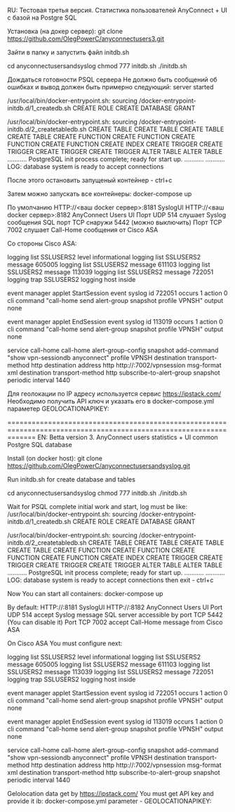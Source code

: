 RU: Тестовая третья версия. Статистика пользователей AnyConnect + UI с базой на Postgre SQL

Установка (на докер сервер): git clone https://github.com/OlegPowerC/anyconnectusers3.git

Зайти в папку и запустить файл initdb.sh

cd anyconnectusersandsyslog
chmod 777 initdb.sh
./initdb.sh

Дождаться готовности PSQL сервера
Не должно быть сообщений об ошибках и вывод должен быть примерно следующий:
server started

/usr/local/bin/docker-entrypoint.sh: sourcing /docker-entrypoint-initdb.d/1_createdb.sh
CREATE ROLE
CREATE DATABASE
GRANT

/usr/local/bin/docker-entrypoint.sh: sourcing /docker-entrypoint-initdb.d/2_createtabledb.sh
CREATE TABLE
CREATE TABLE
CREATE TABLE
CREATE TABLE
CREATE FUNCTION
CREATE FUNCTION
CREATE FUNCTION
CREATE FUNCTION
CREATE INDEX
CREATE TRIGGER
CREATE TRIGGER
CREATE TRIGGER
CREATE TRIGGER
ALTER TABLE
ALTER TABLE
...........
PostgreSQL init process complete; ready for start up.
...........
........... LOG:  database system is ready to accept connections

После этого остановить запущеный контейнер - ctrl+c

Затем можно запускать все контейнеры: docker-compose up

По умолчанию HTTP://<ваш docker сервер>:8181 SyslogUI HTTP://<ваш docker сервер>:8182 AnyConnect Users UI Порт UDP 514 слушает Syslog сообщения SQL порт TCP снаружи 5442 (можно выключить) Порт TCP 7002 слушает Call-Home сообщения от Cisco ASA

Со стороны Cisco ASA:

logging list SSLUSERS2 level informational logging list SSLUSERS2 message 605005 logging list SSLUSERS2 message 611103 logging list SSLUSERS2 message 113039 logging list SSLUSERS2 message 722051 logging trap SSLUSERS2 logging host inside

event manager applet StartSession event syslog id 722051 occurs 1 action 0 cli command "call-home send alert-group snapshot profile VPNSH" output none

event manager applet EndSession event syslog id 113019 occurs 1 action 0 cli command "call-home send alert-group snapshot profile VPNSH" output none

service call-home call-home alert-group-config snapshot add-command "show vpn-sessiondb anyconnect" profile VPNSH destination transport-method http destination address http http://:7002/vpnsession msg-format xml destination transport-method http subscribe-to-alert-group snapshot periodic interval 1440

Для геолокации по IP адресу используется сервис https://ipstack.com/
Необходимо получить API ключ и указать его в docker-compose.yml
параметер GEOLOCATIONAPIKEY:

===================================================================================================================
EN: Betta version 3. AnyConnect users statistics + UI common Postgre SQL database

Install (on docker host): git clone https://github.com/OlegPowerC/anyconnectusersandsyslog.git

Run initdb.sh for create database and tables

cd anyconnectusersandsyslog
chmod 777 initdb.sh
./initdb.sh

Wait for PSQL complete initial work and start, 
log must be like:
/usr/local/bin/docker-entrypoint.sh: sourcing /docker-entrypoint-initdb.d/1_createdb.sh
CREATE ROLE
CREATE DATABASE
GRANT

/usr/local/bin/docker-entrypoint.sh: sourcing /docker-entrypoint-initdb.d/2_createtabledb.sh
CREATE TABLE
CREATE TABLE
CREATE TABLE
CREATE TABLE
CREATE FUNCTION
CREATE FUNCTION
CREATE FUNCTION
CREATE FUNCTION
CREATE INDEX
CREATE TRIGGER
CREATE TRIGGER
CREATE TRIGGER
CREATE TRIGGER
ALTER TABLE
ALTER TABLE
...........
PostgreSQL init process complete; ready for start up.
...........
........... LOG:  database system is ready to accept connections
then exit - ctrl+c

Now You can start all containers: docker-compose up

By default: HTTP://:8181 SyslogUI HTTP://:8182 AnyConnect Users UI Port UDP 514 accept Syslog message SQL server accessible by port TCP 5442 (You can disable it) Port TCP 7002 accept Call-Home message from Cisco ASA

On Cisco ASA You must configure next:

logging list SSLUSERS2 level informational logging list SSLUSERS2 message 605005 logging list SSLUSERS2 message 611103 logging list SSLUSERS2 message 113039 logging list SSLUSERS2 message 722051 logging trap SSLUSERS2 logging host inside

event manager applet StartSession event syslog id 722051 occurs 1 action 0 cli command "call-home send alert-group snapshot profile VPNSH" output none

event manager applet EndSession event syslog id 113019 occurs 1 action 0 cli command "call-home send alert-group snapshot profile VPNSH" output none

service call-home call-home alert-group-config snapshot add-command "show vpn-sessiondb anyconnect" profile VPNSH destination transport-method http destination address http http://:7002/vpnsession msg-format xml destination transport-method http subscribe-to-alert-group snapshot periodic interval 1440

Gelolocation data get by https://ipstack.com/
You must get API key and provide it ib: docker-compose.yml
parameter - GEOLOCATIONAPIKEY: